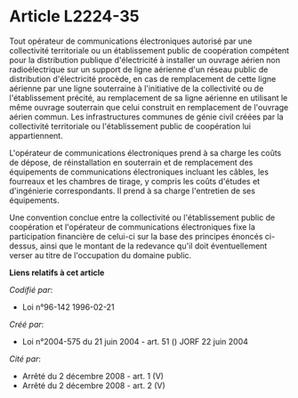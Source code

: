 # Article L2224-35

Tout opérateur de communications électroniques autorisé par une collectivité territoriale ou un établissement public de
coopération compétent pour la distribution publique d'électricité à installer un ouvrage aérien non radioélectrique sur un
support de ligne aérienne d'un réseau public de distribution d'électricité procède, en cas de remplacement de cette ligne
aérienne par une ligne souterraine à l'initiative de la collectivité ou de l'établissement précité, au remplacement de sa
ligne aérienne en utilisant le même ouvrage souterrain que celui construit en remplacement de l'ouvrage aérien commun. Les
infrastructures communes de génie civil créées par la collectivité territoriale ou l'établissement public de coopération lui
appartiennent.

L'opérateur de communications électroniques prend à sa charge les coûts de dépose, de réinstallation en souterrain et de
remplacement des équipements de communications électroniques incluant les câbles, les fourreaux et les chambres de tirage, y
compris les coûts d'études et d'ingénierie correspondants. Il prend à sa charge l'entretien de ses équipements.

Une convention conclue entre la collectivité ou l'établissement public de coopération et l'opérateur de communications
électroniques fixe la participation financière de celui-ci sur la base des principes énoncés ci-dessus, ainsi que le montant
de la redevance qu'il doit éventuellement verser au titre de l'occupation du domaine public.

**Liens relatifs à cet article**

_Codifié par_:

  - Loi n°96-142 1996-02-21

_Créé par_:

  - Loi n°2004-575 du 21 juin 2004 - art. 51 () JORF 22 juin 2004

_Cité par_:

  - Arrêté du 2 décembre 2008 - art. 1 (V)
  - Arrêté du 2 décembre 2008 - art. 2 (V)
